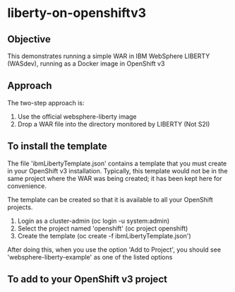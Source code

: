 # liberty-on-openshiftv3

## Objective
This demonstrates running a simple WAR in IBM WebSphere LIBERTY (WASdev), running as a Docker image in OpenShift v3

## Approach
The two-step approach is:

1. Use the official websphere-liberty image
2. Drop a WAR file into the directory monitored by LIBERTY (Not S2I)

## To install the template 
The file 'ibmLibertyTemplate.json' contains a template that you must create in your OpenShift v3 installation. Typically, this template would not be in the same project where the WAR was being created; it has been kept here for convenience.

The template can be created so that it is available to all your OpenShift projects. 

1. Login as a cluster-admin (oc login -u system:admin)
2. Select the project named 'openshift' (oc project openshift)
3. Create the template (oc create -f ibmLibertyTemplate.json')

After doing this, when you use the option 'Add to Project', you should see 'websphere-liberty-example' as one of the listed options

## To add to your OpenShift v3 project

